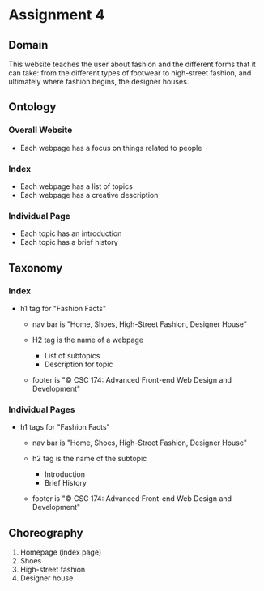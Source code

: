 # Assignment 4

## Domain
This website teaches the user about fashion and the different forms that it can take: from the different types of footwear to high-street fashion, and ultimately where fashion begins, the designer houses. 

## Ontology
### Overall Website
- Each webpage has a focus on things related to people 
### Index
- Each webpage has a list of topics
- Each webpage has a creative description
### Individual Page
- Each topic has an introduction
- Each topic has a brief history

## Taxonomy 
### Index
- h1 tag for "Fashion Facts"
	- nav bar is "Home, Shoes, High-Street Fashion, Designer House"

	- H2 tag is the name of a webpage
		- List of subtopics
		- Description for topic

	- footer is "© CSC 174: Advanced Front-end Web Design and Development"

### Individual Pages
- h1 tags for "Fashion Facts"
	- nav bar is "Home, Shoes, High-Street Fashion, Designer House"

	- h2 tag is the name of the subtopic
		- Introduction
		- Brief History

	- footer is "© CSC 174: Advanced Front-end Web Design and Development"

## Choreography
1. Homepage (index page)
2. Shoes
3. High-street fashion
4. Designer house
